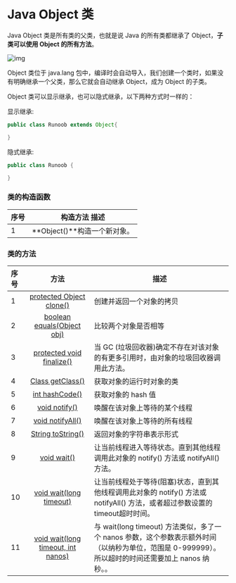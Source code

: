 # Java Object 类

Java Object 类是所有类的父类，也就是说 Java 的所有类都继承了 Object，**子类可以使用 Object 的所有方法**。

![img](https://picgo-w.oss-cn-chengdu.aliyuncs.com/img/classes-object.gif)

Object 类位于 java.lang 包中，编译时会自动导入，我们创建一个类时，如果没有明确继承一个父类，那么它就会自动继承 Object，成为 Object 的子类。

Object 类可以显示继承，也可以隐式继承，以下两种方式时一样的：

显示继承:

```java
public class Runoob extends Object{

}
```

隐式继承:

```java
public class Runoob {

}
```

### 类的构造函数

| 序号 |       构造方法 描述        |
| :--- | :--------------------------: |
| 1    | **Object()**构造一个新对象。 |

### 类的方法

| 序号 |                         方法 | 描述                                |
| :--- | :----------------------------------------------------------: | ---- |
| 1    | [protected Object clone()](https://www.runoob.com/java/java-object-clone.html)|创建并返回一个对象的拷贝    |
| 2    | [boolean equals(Object obj)](https://www.runoob.com/java/java-object-equals.html)|比较两个对象是否相等 |
| 3    | [protected void finalize()](https://www.runoob.com/java/java-object-finalize.html) |当 GC (垃圾回收器)确定不存在对该对象的有更多引用时，由对象的垃圾回收器调用此方法。      |
| 4    | [Class getClass()](https://www.runoob.com/java/java-object-getclass.html) |获取对象的运行时对象的类 |
| 5    | [int hashCode()](https://www.runoob.com/java/java-object-hashcode.html) |获取对象的 hash 值 |
| 6    | [void notify()](https://www.runoob.com/java/java-object-notify.html) |唤醒在该对象上等待的某个线程 |
| 7    | [void notifyAll()](https://www.runoob.com/java/java-object-notifyall.html) |唤醒在该对象上等待的所有线程 |
| 8    | [String toString()](https://www.runoob.com/java/java-object-tostring.html) |返回对象的字符串表示形式 |
| 9    | [void wait()](https://www.runoob.com/java/java-object-wait.html) |让当前线程进入等待状态。直到其他线程调用此对象的 notify() 方法或 notifyAll() 方法。 |
| 10   | [void wait(long timeout)](https://www.runoob.com/java/java-object-wait-timeout.html) |让当前线程处于等待(阻塞)状态，直到其他线程调用此对象的 notify() 方法或 notifyAll() 方法，或者超过参数设置的timeout超时时间。     |
| 11   | [void wait(long timeout, int nanos)](https://www.runoob.com/java/java-object-wait-nanos.html) |与 wait(long timeout) 方法类似，多了一个 nanos 参数，这个参数表示额外时间（以纳秒为单位，范围是 0-999999）。 所以超时的时间还需要加上 nanos 纳秒。。 |